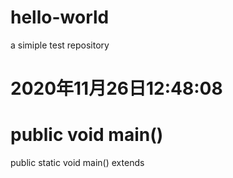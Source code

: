# hello-world
a simiple test repository
# 2020年11月26日12:48:08
# public void main()
public static void main()
extends
